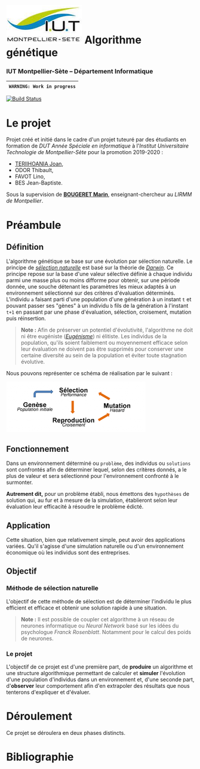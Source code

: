 # ![](ressources/logo.jpeg) Algorithme génétique
### IUT Montpellier-Sète – Département Informatique

| `WARNING: Work in progress` |
| --- |

[![Build Status](https://travis-ci.org/joan-teriihoania/remote-control.svg?branch=master)](https://travis-ci.org/joan-teriihoania/remote-control)

# Le projet
Projet créé et initié dans le cadre d'un projet tuteuré par des étudiants en formation de *DUT Année Spéciale en informatique* à l'*Institut Universitaire Technologie de Montpellier-Sète* pour la promotion 2019-2020 :
 - [TERIIHOANIA Joan](http://joan-teriihoania.fr/),
 - ODOR Thibault,
 - FAVOT Lino,
 - BES Jean-Baptiste.

Sous la supervision de **[BOUGERET Marin](http://www.lirmm.fr/~bougeret/)**, enseignant-chercheur au *LIRMM de Montpellier*.


# Préambule
## Définition
L'algorithme génétique se base sur une évolution par sélection naturelle. Le principe de *[sélection naturelle](https://fr.wikipedia.org/wiki/S%C3%A9lection_naturelle)* est basé sur la théorie de *[Darwin](https://fr.wikipedia.org/wiki/Charles_Darwin)*. Ce principe repose sur la base d'une valeur sélective définie à chaque individu parmi une masse plus ou moins difforme pour obtenir, sur une période donnée, une souche détenant les paramètres les mieux adaptés à un environnement sélectionné sur des critères d'évaluation déterminés. L'individu `a` faisant parti d'une population d'une génération à un instant `t` et pouvant passer ses "gènes" à un individu `b` fils de la génération à l'instant `t+1` en passant par une phase d'évaluation, sélection, croisement, mutation puis réinsertion.

> **Note :** Afin de préserver un potentiel d'évolutivité, l'algorithme ne doit ni être eugéniste (*[Eugénisme](https://fr.wikipedia.org/wiki/Eug%C3%A9nisme)*) ni élitiste. Les individus de la population, qu'ils soient faiblement ou moyennement efficace selon leur évaluation ne doivent pas être supprimés pour conserver une certaine diversité au sein de la population et éviter toute stagnation évolutive.

Nous pouvons représenter ce schéma de réalisation par le suivant :

![](ressources/algo_gen_scheme.png)


## Fonctionnement

Dans un environnement déterminé ou `problème`, des individus ou `solutions` sont confrontés afin de déterminer lequel, selon des critères donnés, a le plus de valeur et sera sélectionné pour l'environnement confronté à le surmonter.

**Autrement dit,** pour un problème établi, nous émettons des `hypothèses` de solution qui, au fur et à mesure de la simulation, établieront selon leur évaluation leur efficacité à résoudre le problème édicté.

## Application

Cette situation, bien que relativement simple, peut avoir des applications variées. Qu'il s'agisse d'une simulation naturelle ou d'un environnement économique où les individus sont des entreprises.

## Objectif

### Méthode de sélection naturelle
L'objectif de cette méthode de sélection est de déterminer l'individu le plus efficient et efficace et obtenir une solution rapide à une situation.

> **Note :** Il est possible de coupler cet algorithme à un réseau de neurones informatique ou *Neural Network* basé sur les idées du psychologue *Franck Rosenblatt*. Notamment pour le calcul des poids de neurones.

### Le projet

L'objectif de ce projet est d'une première part, de **produire** un algorithme et une structure algorithmique permettant de calculer et **simuler** l'évolution d'une population d'individus dans un environnement et, d'une seconde part, d'**observer** leur comportement afin d'en extrapoler des résultats que nous tenterons d'expliquer et d'évaluer.

# Déroulement

Ce projet se déroulera en deux phases distincts.

# Bibliographie

